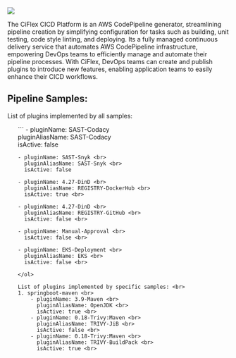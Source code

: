 <img src="http://mrwconsulting.s3-website-us-east-1.amazonaws.com/.images/ciflex-platform.png"/>

The CiFlex CICD Platform is an AWS CodePipeline generator, streamlining pipeline creation by simplifying configuration for tasks such as building, unit testing, code style linting, and deploying. Its a fully managed continuous delivery service that automates AWS CodePipeline infrastructure, empowering DevOps teams to efficiently manage and automate their pipeline processes. With CiFlex, DevOps teams can create and publish plugins to introduce new features, enabling application teams to easily enhance their CICD workflows.

## **Pipeline Samples:**

List of plugins implemented by all samples: <br>
<ol>
```
    - pluginName: SAST-Codacy <br>
      pluginAliasName: SAST-Codacy <br>
      isActive: false <br>
      
    - pluginName: SAST-Snyk <br>
      pluginAliasName: SAST-Snyk <br>
      isActive: false

    - pluginName: 4.27-DinD <br>
      pluginAliasName: REGISTRY-DockerHub <br>
      isActive: true <br>

    - pluginName: 4.27-DinD <br>
      pluginAliasName: REGISTRY-GitHub <br>
      isActive: false <br>

    - pluginName: Manual-Approval <br>
      isActive: false <br>

    - pluginName: EKS-Deployment <br>
      pluginAliasName: EKS <br>
      isActive: false <br>
```
</ol>

List of plugins implemented by specific samples: <br>
1. springboot-maven <br>
    - pluginName: 3.9-Maven <br>
      pluginAliasName: OpenJDK <br>
      isActive: true <br>
    - pluginName: 0.18-Trivy:Maven <br>
      pluginAliasName: TRIVY-JiB <br>
      isActive: false <br>
    - pluginName: 0.18-Trivy:Maven <br>
      pluginAliasName: TRIVY-BuildPack <br>
      isActive: true <br>

